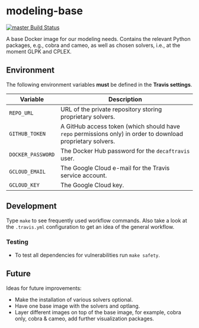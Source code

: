 # modeling-base

[![master Build Status](https://travis-ci.org/DD-DeCaF/modeling-base.svg?branch=master)](https://travis-ci.org/DD-DeCaF/modeling-base)

A base Docker image for our modeling needs. Contains the relevant Python 
packages, e.g., cobra and cameo, as well as chosen solvers, i.e., at the 
moment GLPK and CPLEX.

## Environment

The following environment variables **must** be defined in the **Travis settings**.

| Variable | Description |
|----------|-------------|
| `REPO_URL` | URL of the private repository storing proprietary solvers. |
| `GITHUB_TOKEN` | A GitHub access token (which should have `repo` permissions only) in order to download proprietary solvers. |
| `DOCKER_PASSWORD` | The Docker Hub password for the `decaftravis` user. |
| `GCLOUD_EMAIL` | The Google Cloud e-mail for the Travis service account. |
| `GCLOUD_KEY` | The Google Cloud key. |

## Development

Type `make` to see frequently used workflow commands. Also take a look at the
 `.travis.yml` configuration to get an idea of the general workflow.

### Testing

* To test all dependencies for vulnerabilities run `make safety`.

## Future

Ideas for future improvements:

* Make the installation of various solvers optional.
* Have one base image with the solvers and optlang.
* Layer different images on top of the base image, for example, cobra only, 
  cobra & cameo, add further visualization packages.
